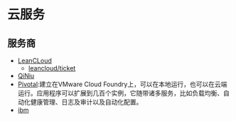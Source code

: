 # 云服务


## 服务商

* [LeanCLoud](https://leancloud.cn/)
    - [leancloud/ticket](https://github.com/leancloud/ticket)
* [QiNiu](https://www.qiniu.com/)
* [Pivotal](http://pivotal.io):建立在VMware Cloud Foundry上，可以在本地运行，也可以在云端运行。应用程序可以扩展到几百个实例，它随带诸多服务，比如负载均衡、自动化健康管理、日志及审计以及自动化配置。
* [ibm](https://cloud.ibm.com)
